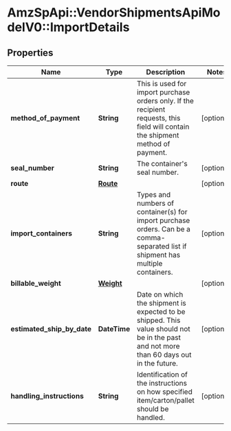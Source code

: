 # AmzSpApi::VendorShipmentsApiModelV0::ImportDetails

## Properties
Name | Type | Description | Notes
------------ | ------------- | ------------- | -------------
**method_of_payment** | **String** | This is used for import purchase orders only. If the recipient requests, this field will contain the shipment method of payment. | [optional] 
**seal_number** | **String** | The container&#x27;s seal number. | [optional] 
**route** | [**Route**](Route.md) |  | [optional] 
**import_containers** | **String** | Types and numbers of container(s) for import purchase orders. Can be a comma-separated list if shipment has multiple containers. | [optional] 
**billable_weight** | [**Weight**](Weight.md) |  | [optional] 
**estimated_ship_by_date** | **DateTime** | Date on which the shipment is expected to be shipped. This value should not be in the past and not more than 60 days out in the future. | [optional] 
**handling_instructions** | **String** | Identification of the instructions on how specified item/carton/pallet should be handled. | [optional] 

